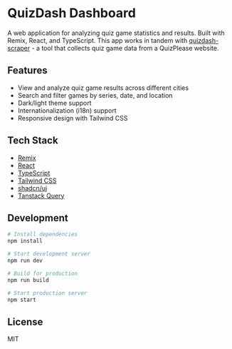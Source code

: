 # QuizDash Dashboard

A web application for analyzing quiz game statistics and results. Built with Remix, React, and TypeScript.
This app works in tandem with [quizdash-scraper](https://github.com/mikekurkin/quizdash-scraper) - a tool that collects quiz game data from a QuizPlease website.

## Features

- View and analyze quiz game results across different cities
- Search and filter games by series, date, and location
- Dark/light theme support
- Internationalization (i18n) support
- Responsive design with Tailwind CSS

## Tech Stack

- [Remix](https://remix.run)
- [React](https://reactjs.org)
- [TypeScript](https://www.typescriptlang.org)
- [Tailwind CSS](https://tailwindcss.com)
- [shadcn/ui](https://ui.shadcn.com)
- [Tanstack Query](https://tanstack.com/query)

## Development

```bash
# Install dependencies
npm install

# Start development server
npm run dev

# Build for production
npm run build

# Start production server
npm start
```

## License

MIT
